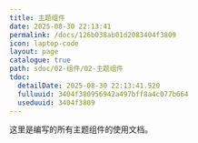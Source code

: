 ```yaml
---
title: 主题组件
date: 2025-08-30 22:13:41
permalink: /docs/126b038ab01d2083404f3809
icon: laptop-code
layout: page
catalogue: true
path: sdoc/02-组件/02-主题组件
tdoc:
  detailDate: 2025-08-30 22:13:41.520
  fulluuid: 3404f380956942a497bff8a4c077b664
  useduuid: 3404f3809
---
```


这里是编写的所有主题组件的使用文档。

